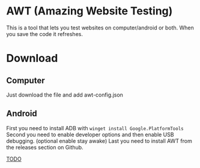 # AWT (Amazing Website Testing)
This is a tool that lets you test websites on computer/android or both. When you save the code it refreshes.

# Download
## Computer
Just download the file and add awt-config.json

## Android
First you need to install ADB with `winget install Google.PlatformTools`
Second you need to enable developer options and then enable USB debugging. (optional enable stay awake)
Last you need to install AWT from the releases section on Github.

[TODO](todo.md)
